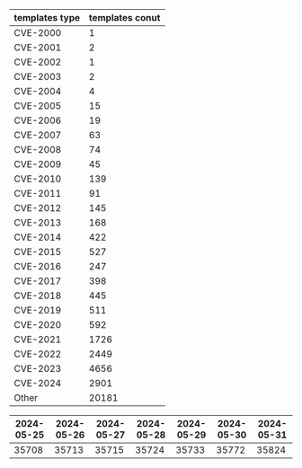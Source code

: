 | templates type | templates conut | 
| --- | --- | 
| CVE-2000 | 1 |
| CVE-2001 | 2 |
| CVE-2002 | 1 |
| CVE-2003 | 2 |
| CVE-2004 | 4 |
| CVE-2005 | 15 |
| CVE-2006 | 19 |
| CVE-2007 | 63 |
| CVE-2008 | 74 |
| CVE-2009 | 45 |
| CVE-2010 | 139 |
| CVE-2011 | 91 |
| CVE-2012 | 145 |
| CVE-2013 | 168 |
| CVE-2014 | 422 |
| CVE-2015 | 527 |
| CVE-2016 | 247 |
| CVE-2017 | 398 |
| CVE-2018 | 445 |
| CVE-2019 | 511 |
| CVE-2020 | 592 |
| CVE-2021 | 1726 |
| CVE-2022 | 2449 |
| CVE-2023 | 4656 |
| CVE-2024 | 2901 |
| Other | 20181 |


|2024-05-25 | 2024-05-26 | 2024-05-27 | 2024-05-28 | 2024-05-29 | 2024-05-30 | 2024-05-31|
|--- | ------ | ------ | ------ | ------ | ------ | ---|
|35708 | 35713 | 35715 | 35724 | 35733 | 35772 | 35824|

